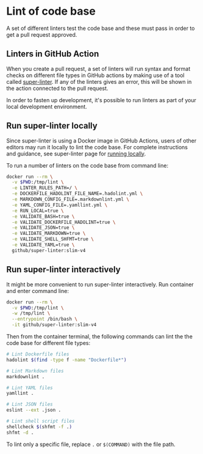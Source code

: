 # Lint of code base

A set of different linters test the code base and these must pass in order to
get a pull request approved.

## Linters in GitHub Action

When you create a pull request, a set of linters will run syntax and format
checks on different file types in GitHub actions by making use of a tool called
[super-linter](https://github.com/github/super-linter). If any of the linters
gives an error, this will be shown in the action connected to the pull request.

In order to fasten up development, it's possible to run linters as part of your
local development environment.

## Run super-linter locally

Since super-linter is using a Docker image in GitHub Actions, users of other
editors may run it locally to lint the code base. For complete instructions and
guidance, see super-linter page for [running
locally](https://github.com/github/super-linter/blob/main/docs/run-linter-locally.md).

To run a number of linters on the code base from command line:

```sh
docker run --rm \
  -v $PWD:/tmp/lint \
  -e LINTER_RULES_PATH=/ \
  -e DOCKERFILE_HADOLINT_FILE_NAME=.hadolint.yml \
  -e MARKDOWN_CONFIG_FILE=.markdownlint.yml \
  -e YAML_CONFIG_FILE=.yamllint.yml \
  -e RUN_LOCAL=true \
  -e VALIDATE_BASH=true \
  -e VALIDATE_DOCKERFILE_HADOLINT=true \
  -e VALIDATE_JSON=true \
  -e VALIDATE_MARKDOWN=true \
  -e VALIDATE_SHELL_SHFMT=true \
  -e VALIDATE_YAML=true \
  github/super-linter:slim-v4
```

## Run super-linter interactively

It might be more convenient to run super-linter interactively. Run container and
enter command line:

```sh
docker run --rm \
  -v $PWD:/tmp/lint \
  -w /tmp/lint \
  --entrypoint /bin/bash \
  -it github/super-linter:slim-v4
```

Then from the container terminal, the following commands can lint the the code
base for different file types:

```sh
# Lint Dockerfile files
hadolint $(find -type f -name "Dockerfile*")

# Lint Markdown files
markdownlint .

# Lint YAML files
yamllint .

# Lint JSON files
eslint --ext .json .

# Lint shell script files
shellcheck $(shfmt -f .)
shfmt -d .
```

To lint only a specific file, replace `.` or `$(COMMAND)` with the file path.
